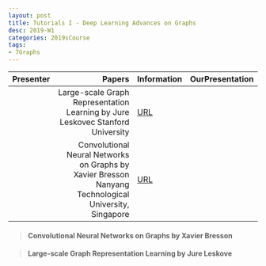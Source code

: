 ```yaml
---
layout: post
title: Tutorials I - Deep Learning Advances on Graphs 
desc: 2019-W1
categories: 2019sCourse
tags:
- 7Graphs
---
```


| Presenter | Papers | Information| OurPresentation |
| -----: | ----------: | :----- | :----- |
|  |    Large-scale Graph Representation Learning  by Jure Leskovec Stanford University  |  [URL](http://www.ipam.ucla.edu/abstract/?tid=14555&pcode=DLT2018) | | 
|  | Convolutional Neural Networks on Graphs by Xavier Bresson Nanyang Technological University, Singapore   |  [URL](http://www.ipam.ucla.edu/abstract/?tid=14506&pcode=DLT2018) | | 


> ####  Convolutional Neural Networks on Graphs by Xavier Bresson


> ####  Large-scale Graph Representation Learning  by Jure Leskove


